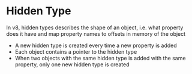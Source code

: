 # Hidden Type

In v8, hidden types describes the shape of an object, i.e. what property does it
have and map property names to offsets in memory of the object

- A new hidden type is created every time a new property is added
- Each object contains a pointer to the hidden type
- When two objects with the same hidden type is added with the same property,
  only one new hidden type is created
